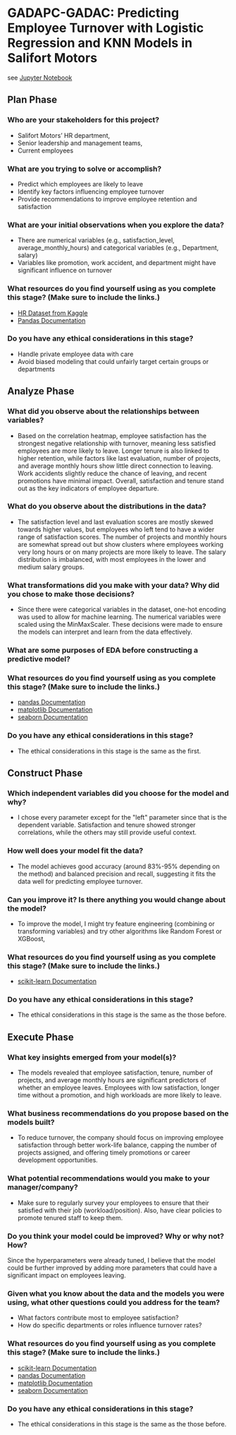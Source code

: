 # GADAPC-GADAC: Predicting Employee Turnover with Logistic Regression and KNN Models in Salifort Motors

see [Jupyter Notebook](https://github.com/pjpangilinan/GADAPC-GADAC/blob/main/GADAC-C7.ipynb)

## Plan Phase

### Who are your stakeholders for this project?
* Salifort Motors’ HR department, 
* Senior leadership and management teams, 
* Current employees 
### What are you trying to solve or accomplish? 
* Predict which employees are likely to leave
* Identify key factors influencing employee turnover 
* Provide recommendations to improve employee retention and satisfaction
### What are your initial observations when you explore the data? 
* There are numerical variables (e.g., satisfaction_level, average_monthly_hours) and categorical variables (e.g., Department, salary) 
* Variables like promotion, work accident, and department might have significant influence on turnover
### What resources do you find yourself using as you complete this stage? (Make sure to include the links.)
* [HR Dataset from Kaggle](https://www.kaggle.com/datasets/mfaisalqureshi/hr-analytics-and-job-prediction?select=HR_comma_sep.csv)
* [Pandas Documentation](https://pandas.pydata.org/docs/)
### Do you have any ethical considerations in this stage? 
* Handle private employee data with care
* Avoid biased modeling that could unfairly target certain groups or departments

## Analyze Phase

### What did you observe about the relationships between variables?
* Based on the correlation heatmap, employee satisfaction has the strongest negative relationship with turnover, meaning less satisfied employees are more likely to leave. Longer tenure is also linked to higher retention, while factors like last evaluation, number of projects, and average monthly hours show little direct connection to leaving. Work accidents slightly reduce the chance of leaving, and recent promotions have minimal impact. Overall, satisfaction and tenure stand out as the key indicators of employee departure.
### What do you observe about the distributions in the data?
* The satisfaction level and last evaluation scores are mostly skewed towards higher values, but employees who left tend to have a wider range of satisfaction scores. The number of projects and monthly hours are somewhat spread out but show clusters where employees working very long hours or on many projects are more likely to leave. The salary distribution is imbalanced, with most employees in the lower and medium salary groups.
### What transformations did you make with your data? Why did you chose to make those decisions?
* Since there were categorical variables in the dataset, one-hot encoding was used to allow for machine learning. The numerical variables were scaled using the MinMaxScaler. These decisions were made to ensure the models can interpret and learn from the data effectively.
### What are some purposes of EDA before constructing a predictive model?

### What resources do you find yourself using as you complete this stage? (Make sure to include the links.)
* [pandas Documentation](https://pandas.pydata.org/docs/)
* [matplotlib Documentation](https://matplotlib.org/stable/users/index.html)
* [seaborn Documentation](https://seaborn.pydata.org/)
### Do you have any ethical considerations in this stage?
* The ethical considerations in this stage is the same as the first.

## Construct Phase

### Which independent variables did you choose for the model and why?
* I chose every parameter except for the "left" parameter since that is the dependent variable. Satisfaction and tenure showed stronger correlations, while the others may still provide useful context.
### How well does your model fit the data?
* The model achieves good accuracy (around 83%-95% depending on the method) and balanced precision and recall, suggesting it fits the data well for predicting employee turnover.
### Can you improve it? Is there anything you would change about the model?
* To improve the model, I might try feature engineering (combining or transforming variables) and try other algorithms like Random Forest or XGBoost,
### What resources do you find yourself using as you complete this stage? (Make sure to include the links.)
* [scikit-learn Documentation](https://scikit-learn.org/stable/)
### Do you have any ethical considerations in this stage?
* The ethical considerations in this stage is the same as the those before.

## Execute Phase

### What key insights emerged from your model(s)?
* The models revealed that employee satisfaction, tenure, number of projects, and average monthly hours are significant predictors of whether an employee leaves. Employees with low satisfaction, longer time without a promotion, and high workloads are more likely to leave.
### What business recommendations do you propose based on the models built?
* To reduce turnover, the company should focus on improving employee satisfaction through better work-life balance, capping the number of projects assigned, and offering timely promotions or career development opportunities.
### What potential recommendations would you make to your manager/company?
* Make sure to regularly survey your employees to ensure that their satisfied with their job (workload/position). Also, have clear policies to promote tenured staff to keep them.
### Do you think your model could be improved? Why or why not? How?
Since the hyperparameters were already tuned, I believe that the model could be further improved by adding more parameters that could have a significant impact on employees leaving.
### Given what you know about the data and the models you were using, what other questions could you address for the team?
* What factors contribute most to employee satisfaction?
* How do specific departments or roles influence turnover rates?
### What resources do you find yourself using as you complete this stage? (Make sure to include the links.)
* [scikit-learn Documentation](https://scikit-learn.org/stable/)
* [pandas Documentation](https://pandas.pydata.org/docs/)
* [matplotlib Documentation](https://matplotlib.org/stable/users/index.html)
* [seaborn Documentation](https://seaborn.pydata.org/)
### Do you have any ethical considerations in this stage?
* The ethical considerations in this stage is the same as the those before.

